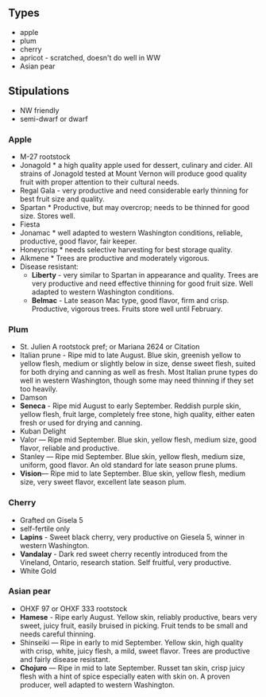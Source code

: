 ## Types
* apple
* plum
* cherry
* apricot - scratched, doesn't do well in WW
* Asian pear

## Stipulations
* NW friendly
* semi-dwarf or dwarf



### Apple
* M-27 rootstock
* Jonagold * a high quality apple used for dessert, culinary and cider. All strains of Jonagold tested at Mount Vernon will produce good quality fruit with proper attention to their cultural needs.
* Regal Gala - very productive and need considerable early thinning for best fruit size and quality.
* Spartan *  Productive, but may overcrop; needs to be thinned for good size. Stores well.
* Fiesta
* Jonamac * well adapted to western Washington conditions, reliable, productive, good flavor, fair keeper.
* Honeycrisp * needs selective harvesting for best storage quality. 
* Alkmene * Trees are productive and moderately vigorous.
* Disease resistant:
  * **Liberty** - very similar to Spartan in appearance and quality. Trees are very productive and need effective thinning for good fruit size. Well adapted to western Washington conditions.
  * **Belmac** - Late season Mac type, good flavor, firm and crisp. Productive, vigorous trees. Fruits store well until February.


### Plum
* St. Julien A rootstock pref; or Mariana 2624 or Citation
* Italian prune - Ripe mid to late August. Blue skin, greenish yellow to yellow flesh, medium or slightly below in size, dense sweet flesh, suited for both drying and canning as well as fresh. Most Italian prune types do well in western Washington, though some may need thinning if they set too heavily.
* Damson
* **Seneca** - Ripe mid August to early September. Reddish purple skin, yellow flesh, fruit large, completely free stone, high quality, either eaten fresh or used for drying and canning.
* Kuban Delight
* Valor — Ripe mid September. Blue skin, yellow flesh, medium size, good flavor, reliable and productive.
* Stanley — Ripe mid September. Blue skin, yellow flesh, medium size, uniform, good flavor. An old standard for late season prune plums.
* **Vision**— Ripe mid to late September. Blue skin, yellow flesh, medium size, very sweet flavor, excellent late season plum.


### Cherry
* Grafted on Gisela 5
* self-fertile only
* **Lapins** - Sweet black cherry, very productive on Giesela 5, winner in western Washington.
* **Vandalay** - Dark red sweet cherry recently introduced from the Vineland, Ontario, research station. Self fruitful, very productive.
* White Gold


### Asian pear
* OHXF 97 or OHXF 333 rootstock
* **Hamese** - Ripe early August. Yellow skin,
reliably productive, bears very sweet, juicy fruit, easily bruised in picking. Fruit tends to be small and needs careful thinning.
* Shinseiki — Ripe in early to mid September. Yellow skin, high quality with crisp, white, juicy flesh, a mild, sweet flavor. Trees are productive and fairly disease resistant.
* **Chojuro** — Ripe in mid to late September. Russet tan skin, crisp juicy flesh with a hint of spice especially eaten with skin on. A proven producer, well adapted to western Washington.
